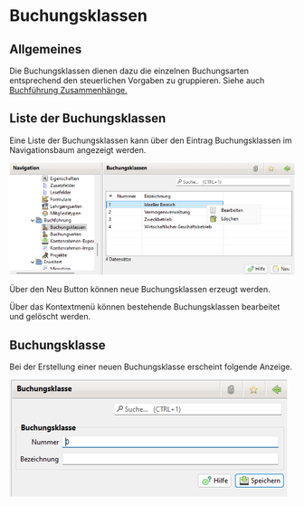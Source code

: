 # Buchungsklassen

## Allgemeines

Die Buchungsklassen dienen dazu die einzelnen Buchungsarten entsprechend den steuerlichen Vorgaben zu gruppieren. Siehe auch [Buchführung Zusammenhänge.](../../../../sonstiges/buchfuhrung-zusammenhange.md)

## Liste der Buchungsklassen

Eine Liste der Buchungsklassen kann über den Eintrag Buchungsklassen im Navigationsbaum angezeigt werden.

![](../../../../allgemeine-funktionen/administration/admbuchf/img/BuchungsklassenListeView.png)

Über den Neu Button können neue Buchungsklassen erzeugt werden.

Über das Kontextmenü können bestehende Buchungsklassen bearbeitet und gelöscht werden.

## Buchungsklasse

Bei der Erstellung einer neuen Buchungsklasse erscheint folgende Anzeige.

![](../../../../allgemeine-funktionen/administration/admbuchf/img/Buchungsklasse.png)
